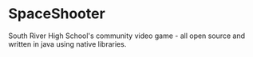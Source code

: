 # SpaceShooter
South River High School's community video game - all open source and written in java using native libraries.
